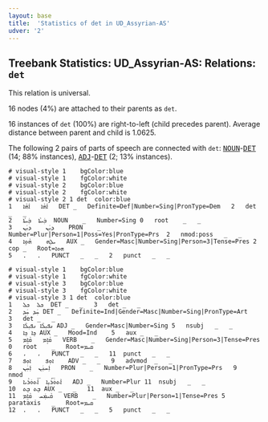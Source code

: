 ```yaml
---
layout: base
title:  'Statistics of det in UD_Assyrian-AS'
udver: '2'
---
```


## Treebank Statistics: UD_Assyrian-AS: Relations: `det`

This relation is universal.

16 nodes (4%) are attached to their parents as `det`.

16 instances of `det` (100%) are right-to-left (child precedes parent).
Average distance between parent and child is 1.0625.

The following 2 pairs of parts of speech are connected with `det`: <tt><a href="aii_as-pos-NOUN.html">NOUN</a></tt>-<tt><a href="aii_as-pos-DET.html">DET</a></tt> (14; 88% instances), <tt><a href="aii_as-pos-ADJ.html">ADJ</a></tt>-<tt><a href="aii_as-pos-DET.html">DET</a></tt> (2; 13% instances).


~~~ conllu
# visual-style 1	bgColor:blue
# visual-style 1	fgColor:white
# visual-style 2	bgColor:blue
# visual-style 2	fgColor:white
# visual-style 2 1 det	color:blue
1	ܐܵܗܵܐ	ܐܵܗܵܐ	DET	_	Definite=Def|Number=Sing|PronType=Dem	2	det	_	_
2	ܒܲܝܬܵܐ	ܒܲܝܬܵܐ	NOUN	_	Number=Sing	0	root	_	_
3	ܕܝܲܢ	ܕܝܲܢ	PRON	_	Number=Plur|Person=1|Poss=Yes|PronType=Prs	2	nmod:poss	_	_
4	ܝܠܹܗ	ܗܵܘܹܐ	AUX	_	Gender=Masc|Number=Sing|Person=3|Tense=Pres	2	cop	_	Root=ܗܘܐ
5	.	.	PUNCT	_	_	2	punct	_	_

~~~


~~~ conllu
# visual-style 1	bgColor:blue
# visual-style 1	fgColor:white
# visual-style 3	bgColor:blue
# visual-style 3	fgColor:white
# visual-style 3 1 det	color:blue
1	ܟܠ	ܟܠ	DET	_	_	3	det	_	_
2	ܚܲܕ	ܚܲܕ	DET	_	Definite=Ind|Gender=Masc|Number=Sing|PronType=Art	3	det	_	_
3	ܢܦܝܼܠܵܐ	ܢܦܝܼܠܵܐ	ADJ	_	Gender=Masc|Number=Sing	5	nsubj	_	_
4	ܟܸܐ	ܟܸܐ	AUX	_	Mood=Ind	5	aux	_	_
5	ܩܵܐܸܡ	ܩܵܐܸܡ	VERB	_	Gender=Masc|Number=Sing|Person=3|Tense=Pres	0	root	_	Root=ܩܝܡ
6	،	،	PUNCT	_	_	11	punct	_	_
7	ܐܘܼܦ	ܐܘܼܦ	ADV	_	_	9	advmod	_	_
8	ܐܲܚܢܲܢ	ܐܲܚܲܢ	PRON	_	Number=Plur|Person=1|PronType=Prs	9	nmod	_	_
9	ܐܵܬܘܿܪܵܝܹܐ	ܐܵܬܘܿܪܵܝܐ	ADJ	_	Number=Plur	11	nsubj	_	_
10	ܒܸܬ	ܒܸܬ	AUX	_	_	11	aux	_	_
11	ܩܵܝܡܲܚ	ܩܵܐܸܡ	VERB	_	Number=Plur|Person=1|Tense=Pres	5	parataxis	_	Root=ܩܝܡ
12	.	.	PUNCT	_	_	5	punct	_	_

~~~


